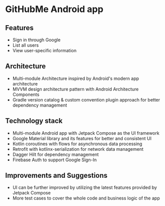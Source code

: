 # GitHubMe Android app

## Features

- Sign in through Google
- List all users
- View user-specific information

## Architecture

- Multi-module Architecture inspired by Android's modern app architecture
- MVVM design architecture pattern with Android Architecture Components
- Gradle version catalog & custom convention plugin approach for better dependency management

## Technology stack

- Multi-module Android app with Jetpack Compose as the UI framework
- Google Material library and its features for better and consistent UI
- Kotlin coroutines with flows for asynchronous data processing
- Retrofit with kotlinx-serialization for network data management
- Dagger Hilt for dependency management
- Firebase Auth to support Google Sign-In

## Improvements and Suggestions

- UI can be further improved by utilizing the latest features provided by Jetpack Compose
- More test cases to cover the whole code and business logic of the app